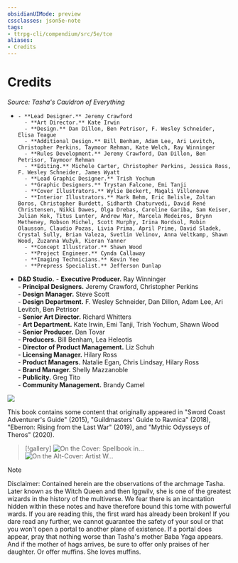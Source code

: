 ```yaml
---
obsidianUIMode: preview
cssclasses: json5e-note
tags:
- ttrpg-cli/compendium/src/5e/tce
aliases:
- Credits
---
```

# Credits
*Source: Tasha's Cauldron of Everything* 

-     - **Lead Designer.** Jeremy Crawford    
        - **Art Director.** Kate Irwin    
        - **Design.** Dan Dillon, Ben Petrisor, F. Wesley Schneider, Elisa Teague    
        - **Additional Design.** Bill Benham, Adam Lee, Ari Levitch, Christopher Perkins, Taymoor Rehman, Kate Welch, Ray Winninger    
        - **Rules Development.** Jeremy Crawford, Dan Dillon, Ben Petrisor, Taymoor Rehman    
        - **Editing.** Michele Carter, Christopher Perkins, Jessica Ross, F. Wesley Schneider, James Wyatt    
        - **Lead Graphic Designer.** Trish Yochum    
        - **Graphic Designers.** Trystan Falcone, Emi Tanji    
        - **Cover Illustrators.** Wylie Beckert, Magali Villeneuve    
        - **Interior Illustrators.** Mark Behm, Eric Belisle, Zoltan Boros, Christopher Burdett, Sidharth Chaturvedi, David René Christensen, Nikki Dawes, Olga Drebas, Caroline Gariba, Sam Keiser, Julian Kok, Titus Lunter, Andrew Mar, Marcela Medeiros, Brynn Metheney, Robson Michel, Scott Murphy, Irina Nordsol, Robin Olausson, Claudio Pozas, Livia Prima, April Prime, David Sladek, Crystal Sully, Brian Valeza, Svetlin Velinov, Anna Veltkamp, Shawn Wood, Zuzanna Wužyk, Kieran Yanner    
        - **Concept Illustrator.** Shawn Wood    
        - **Project Engineer.** Cynda Callaway    
        - **Imaging Technicians.** Kevin Yee    
        - **Prepress Specialist.** Jefferson Dunlap    
- **D&D Studio.**     - **Executive Producer.** Ray Winninger    
        - **Principal Designers.** Jeremy Crawford, Christopher Perkins    
        - **Design Manager.** Steve Scott    
        - **Design Department.** F. Wesley Schneider, Dan Dillon, Adam Lee, Ari Levitch, Ben Petrisor    
        - **Senior Art Director.** Richard Whitters    
        - **Art Department.** Kate Irwin, Emi Tanji, Trish Yochum, Shawn Wood    
        - **Senior Producer.** Dan Tovar    
        - **Producers.** Bill Benham, Lea Heleotis    
        - **Director of Product Management.** Liz Schuh    
        - **Licensing Manager.** Hilary Ross    
        - **Product Managers.** Natalie Egan, Chris Lindsay, Hilary Ross    
        - **Brand Manager.** Shelly Mazzanoble    
        - **Publicity.** Greg Tito    
        - **Community Management.** Brandy Camel    

![](/3-Mechanics/CLI/Compendium/books/tashas-cauldron-of-everything/img/credits.webp#center)

This book contains some content that originally appeared in "Sword Coast Adventurer's Guide" (2015), "Guildmasters' Guide to Ravnica" (2018), "Eberron: Rising from the Last War" (2019), and "Mythic Odysseys of Theros" (2020).

> [!gallery]
> ![On the Cover: Spellbook in...](/3-Mechanics/CLI/Compendium/books/tashas-cauldron-of-everything/img/credits2.webp#gallery "On the Cover: Spellbook in hand, the wizard Tasha casts a spell on a brew bubbling in her magic cauldron, in this painting by Magali Villeneuve.")
> ![On the Alt-Cover: Artist W...](/3-Mechanics/CLI/Compendium/books/tashas-cauldron-of-everything/img/credits3.webp#gallery "On the Alt-Cover: Artist Wylie Beckert shows Tasha conjuring images of her past and future, wielding an incantation taught by her mother, Baba Yaga, while the abyssal lord Graz'zt looks on.")

> [!note]
> Disclaimer: Contained herein are the observations of the archmage Tasha. Later known as the Witch Queen and then Iggwilv, she is one of the greatest wizards in the history of the multiverse. We fear there is an incantation hidden within these notes and have therefore bound this tome with powerful wards. If you are reading this, the first ward has already been broken! If you dare read any further, we cannot guarantee the safety of your soul or that you won't open a portal to another plane of existence. If a portal does appear, pray that nothing worse than Tasha's mother Baba Yaga appears. And if the mother of hags arrives, be sure to offer only praises of her daughter. Or offer muffins. She loves muffins.